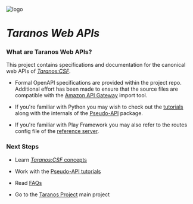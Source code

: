 ![logo](https://s3.amazonaws.com/netrogenblue-share-1/Taranos/taranos-logo1%400%2C5x.png)

# *Taranos Web APIs* #

### What are Taranos Web APIs?
This project contains specifications and documentation for the canonical web APIs
of [_Taranos:CSF_](https://github.com/taranos/taranoscsf).

- Formal OpenAPI specifications are provided within the project repo.  Additional effort has been made to ensure that
the source files are compatible with the [Amazon API Gateway](https://console.aws.amazon.com/apigateway) import tool.

- If you're familiar with Python you may wish to check out the
[tutorials](https://github.com/taranos/taranoscsf/wiki/PAPI-Tutorials) along with the internals of the
[Pseudo-API](https://github.com/taranos/taranoscsf-papi) package.

- If you're familiar with Play Framework you may also refer to the routes config file of the
[reference server](https://github.com/taranos/taranoscsf-refserver).

### Next Steps

- Learn [_Taranos:CSF_ concepts](https://github.com/taranos/taranoscsf/wiki/Domain-Model-Concepts)

- Work with the [Pseudo-API tutorials](https://github.com/taranos/taranoscsf/wiki/PAPI-Tutorials)

- Read [FAQs](https://github.com/taranos/taranoscsf/wiki/FAQ)

- Go to the [Taranos Project](https://github.com/taranos/taranoscsf) main project 
 
